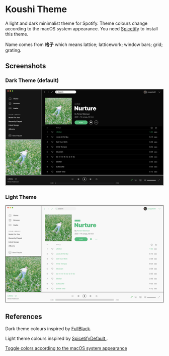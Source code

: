 # Koushi Theme

A light and dark minimalist theme for Spotify. Theme colours change according to the macOS system appearance. You need [Spicetify](https://github.com/khanhas/spicetify-cli) to install this theme.

Name comes from **格子** which means lattice; latticework; window bars; grid; grating​.

## Screenshots

### Dark Theme (default)

<img src="screenshots/theme-dark.png" alt="dark theme" style="zoom:50%;" />

### Light Theme

<img src="screenshots/theme-light.png" alt="light theme" style="zoom:50%;" />

## References

Dark theme colours inspired by [FullBlack](https://github.com/cyacedev/spicetify-FullBlack).

Light theme colours inspired by [SpicetifyDefault ](https://github.com/khanhas/spicetify-cli/tree/master/Themes/SpicetifyDefault).

[Toggle colors according to the macOS system appearance](https://github.com/khanhas/spicetify-cli/issues/423#issuecomment-785224958)